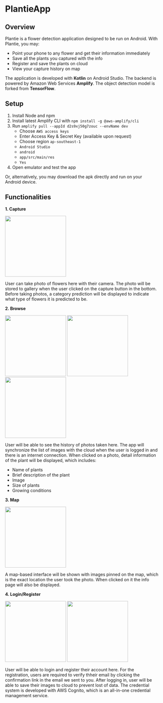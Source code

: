 
# PlantieApp
 
## Overview

Plantie is a flower detection application designed to be run on Android. 
With Plantie, you may:
* Point your phone to any flower and get their information immediately
* Save all the plants you captured with the info
* Register and save the plants on cloud
* View your capture history on map

The application is developed with **Kotlin** on Android Studio.
The backend is powered by Amazon Web Services **Amplify**.
The object detection model is forked from **TensorFlow**.

## Setup

1. Install Node and npm
2. Install latest Amplify CLI with `npm install -g @aws-amplify/cli`
3. Run `amplify pull --appId d2s9xj50g7zouc --envName dev`
    - Choose `AWS access keys`
    - Enter Access Key & Secret Key (available upon request)
    - Choose region `ap-southeast-1`
    - `Android Studio`
    - `android`
    - `app/src/main/res`
    - `Yes`
4. Open emulator and test the app

Or, alternatively, you may download the apk directly and run on your Android device.

## Functionalities

**1. Capture**

<img src="https://drive.google.com/uc?export=download&id=1qV3LWYWAWuUwqeUvgKhKwY1IpcqTPc03" width="200"/>

User can take photo of flowers here with their camera. The photo will be stored to gallery when the user clicked on the capture button in the bottom. Before taking photos, a category prediction will be displayed to indicate what type of flowers it is predicted to be.


**2. Browse**

<p float="left">
 <img src="https://drive.google.com/uc?export=download&id=1-YDTKJZGISQsv4OBf-cAX-ZHwAqoqbr_" width="200"/>
 <img src="https://drive.google.com/uc?export=download&id=1-T-M3F5ZswcXblimmxY2sUjkkx-Ak_Wp" width="200"/>
 <img src="https://drive.google.com/uc?export=download&id=1-RB-h77AMfqBpGQbUO1qlwUaAlpJfDNk" width="200"/>
</p>

User will be able to see the history of photos taken here. The app will synchronize the list of images with the cloud when the user is logged in and there is an internet connection. When clicked on a photo, detail information of the plant will be displayed, which includes:
* Name of plants
* Brief description of the plant
* Image
* Size of plants
* Growing conditions


**3. Map**

<img src="https://drive.google.com/uc?export=download&id=1-Imm0w8vv9CM-p8cFgNnUIPYHEWdbCbX" width="200"/>

A map-based interface will be shown with images pinned on the map, which is the exact location the user took the photo. When clicked on it the info page will also be displayed.


**4. Login/Register**

<p float="left">
 <img src="https://drive.google.com/uc?export=download&id=1VWMhxupEgiFUqUwXaPzqaVgdlzodVH61" width="200"/>
 <img src="https://drive.google.com/uc?export=download&id=1-malcG1yrev3G1hFHWA1m5HJJcoDaXtL" width="200"/>
</p>

User will be able to login and register their account here. For the registration, users are required to verify thheir email by clicking the confirmation link in the email we sent to you. After logging in, user will be able to save their images to cloud to prevent lost of data.
The credential system is developed with AWS Cognito, which is an all-in-one credential management service.
